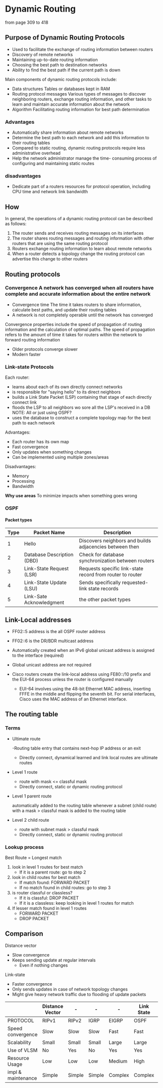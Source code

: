 # Dynamic Routing
from page 309 to 418

## Purpose of Dynamic Routing Protocols
- Used to facilitate the exchange of routing information between routers
- Discovery of remote networks
- Maintaining up-to-date routing information
- Choosing the best path to destination networks
- Ability to find the best path if the current path is down

Main components of dynamic routing protocols include:
- Data structures
  Tables or databases kept in RAM
- Routing protocol messages
  Various types of messages to discover neighboring routers, exchange routing information,
  and other tasks to learn and maintain accurate information about the network
- Algorithm
  Facilitating routing information for best path determination
  
### Advantages
- Automatically share information about remote networks
- Determine the best path to each network and add this information to their routing tables
- Compared to static routing, dynamic routing protocols require less administrative overhead
- Help the network administrator manage the time- consuming process of configuring and maintaining static routes

### disadvantages
- Dedicate part of a routers resources for protocol operation, including CPU time and network link bandwidth


## How
In general, the operations of a dynamic routing protocol can be described as follows:
1. The router sends and receives routing messages on its interfaces
2. The router shares routing messages and routing information with other routers that are
   using the same routing protocol
3. Routers exchange routing information to learn about remote networks
4. When a router detects a topology change the routing protocol can advertise this change to other routers

## Routing protocols

[comment]: <> (TODO: Page 312 to 335)

### Convergence A network has converged when all routers have complete and accurate information about the entire network

- Convergence time
  The time it takes routers to share information, calculate best paths, and update their routing tables
- A network is not completely operable until the network has converged

Convergence properties include the speed of propagation of routing information and
the calculation of optimal paths. The speed of propagation refers to the amount of time it takes
for routers within the network to forward routing information
- Older protocols converge slower
- Modern faster

### Link-state Protocols
Each router:
- learns about each of its own directly connect networks
- is responsible for "saying hello" to its direct neighbors
- builds a Link State Packet (LSP) containing that stage of each directly connect link
- floods the LSP to all neighbors wo sore all the LSP's received in a DB
  NOTE: All or just using OSPF?
- uses the database to construct a complete topology map for the best path to each network

[comment]: <> (TODO: Page 351)

Advantages:
- Each router has its own map
- Fast convergence
- Only updates when something changes
- Can be implemented using multiple zones/areas

Disadvantages:
- Memory
- Processing
- Bandwidth

**Why use areas**
To minimize impacts when something goes wrong

### OSPF
#### Packet types
| Type | Packet Name                | Description                                               |
|------|----------------------------|-----------------------------------------------------------|
| 1    | Hello                      | Discovers neighbors and builds adjacencies between then   |
| 2    | Database Description (DBD) | Check for database synchronization between routers        |
| 3    | Link-State Request (LSR)   | Requests specific link-state record from router to router |
| 4    | Link-State Update (LSU)    | Sends specifically requested-link state records           |
| 5    | Link-Sate Acknowledgment   | the other packet types                                    |


## Link-Local addresses
- FF02::5 address is the all OSPF router address
- FF02::6 is the DR/BDR multicast address

- Automatically created when an IPv6 global unicast address is assigned to the interface (required)
- Global unicast address are not required
- Cisco routers create the link-local address using FE80::/10 prefix and the
  EUI-64 process unless the router is configured manually
  - EUI-64 involves using the 48-bit Ethernet MAC address, inserting FFFE in
    the middle and flipping the seventh bit. For serial interfaces, Cisco uses
    the MAC address of an Ethernet interface.
    
## The routing table
### Terms
- Ultimate route

   -Routing table entry that contains next-hop IP address or an exit

  - Directly connect, dynamical learned and link local routes are ultimate routes
- Level 1 route
  - route with mask <= classful mask
  - Directly connect, static or dynamic routing protocol
- Level 1 parent route

    automatically added to the routing table whenever a subnet (child route) with a
    mask > classful mask is added to the routing table

- Level 2 child route
  - route with subnet mask > classful mask
  - Directly connect, static or dynamic routing protocol
  
### Lookup process
Best Route = Longest match
1. look in level 1 routes for best match
    - If it is a parent route: go to step 2
2. look in child routes for best match
    - If match found: FORWARD PACKET
    - If no match found in child routes: go to step 3
3. is router classful or classless?
    - If it is classful: DROP PACKET
    - If it is a classless: keep looking in level 1 routes for match
4. If lesser match found in level 1 routes
   - FORWARD PACKET
   - DROP PACKET

[comment]: <> (TODO: classful vs classless)

## Comparison
Distance vector
  - Slow convergence
  - Keeps sending update at regular intervals
    - Even if nothing changes

Link-state
  - Faster convergence
  - Only sends updates in case of network topology changes
  - Might give heavy network traffic due to flooding of update packets

|                    | Distance Vector | -      | -      | -       | Link State | -       |
|--------------------|-----------------|--------|--------|---------|------------|---------|
| PROTOCOL           | RIPv1           | RIPv2  | IGRP   | EIGRP   | OSPF       | IS-IS   |
| Speed convergence  | Slow            | Slow   | Slow   | Fast    | Fast       | Fast    |
| Scalability        | Small           | Small  | Small  | Large   | Large      | Large   |
| Use of VLSM        | No              | Yes    | No     | Yes     | Yes        | Yes     |
| Resource Usage     | Low             | Low    | Low    | Medium  | High       | High    |
| impl & maintenance | Simple          | Simple | Simple | Complex | Complex    | Complex |
